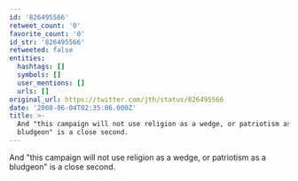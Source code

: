 ```yaml
---
id: '826495566'
retweet_count: '0'
favorite_count: '0'
id_str: '826495566'
retweeted: false
entities:
  hashtags: []
  symbols: []
  user_mentions: []
  urls: []
original_url: https://twitter.com/jth/status/826495566
date: '2008-06-04T02:35:06.000Z'
title: >-
  And "this campaign will not use religion as a wedge, or patriotism as a
  bludgeon" is a close second.
---
```


And "this campaign will not use religion as a wedge, or patriotism as a bludgeon" is a close second.